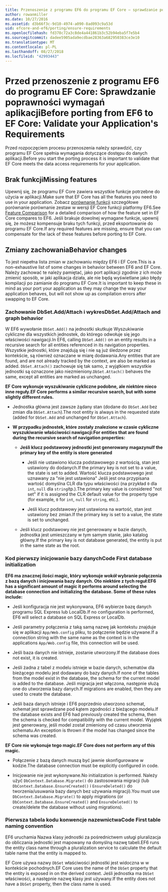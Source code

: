 ```yaml
---
title: Przenoszenie z programu EF6 do programu EF Core — sprawdzanie poprawności wymagań
author: rowanmiller
ms.date: 10/27/2016
ms.assetid: d3b66f3c-9d10-4974-a090-8ad093c9a53d
uid: efcore-and-ef6/porting/ensure-requirements
ms.openlocfilehash: fd378c72a3c8de4a441861b3c52b94eba5f7e5b4
ms.sourcegitcommit: dadee5905ada9ecdbae28363a682950383ce3e10
ms.translationtype: MT
ms.contentlocale: pl-PL
ms.lasthandoff: 08/27/2018
ms.locfileid: "42993443"
---
```

# <a name="before-porting-from-ef6-to-ef-core-validate-your-applications-requirements"></a><span data-ttu-id="51cf2-102">Przed przenoszenie z programu EF6 do programu EF Core: Sprawdzanie poprawności wymagań aplikacji</span><span class="sxs-lookup"><span data-stu-id="51cf2-102">Before porting from EF6 to EF Core: Validate your Application's Requirements</span></span>

<span data-ttu-id="51cf2-103">Przed rozpoczęciem procesu przenoszenia należy sprawdzić, czy programu EF Core spełnia wymagania dotyczące dostępu do danych aplikacji.</span><span class="sxs-lookup"><span data-stu-id="51cf2-103">Before you start the porting process it is important to validate that EF Core meets the data access requirements for your application.</span></span>

## <a name="missing-features"></a><span data-ttu-id="51cf2-104">Brak funkcji</span><span class="sxs-lookup"><span data-stu-id="51cf2-104">Missing features</span></span>

<span data-ttu-id="51cf2-105">Upewnij się, że programu EF Core zawiera wszystkie funkcje potrzebne do użycia w aplikacji.</span><span class="sxs-lookup"><span data-stu-id="51cf2-105">Make sure that EF Core has all the features you need to use in your application.</span></span> <span data-ttu-id="51cf2-106">Zobacz [porównanie funkcji](../features.md) szczegółowe porównanie porównanie zestaw w wersji EF Core funkcji platformy EF6.</span><span class="sxs-lookup"><span data-stu-id="51cf2-106">See [Feature Comparison](../features.md) for a detailed comparison of how the feature set in EF Core compares to EF6.</span></span> <span data-ttu-id="51cf2-107">Jeśli brakuje dowolnej wymagane funkcje, upewnij się, że możesz kompensuje braku tych funkcji, przed eksportowanie do programu EF Core.</span><span class="sxs-lookup"><span data-stu-id="51cf2-107">If any required features are missing, ensure that you can compensate for the lack of these features before porting to EF Core.</span></span>

## <a name="behavior-changes"></a><span data-ttu-id="51cf2-108">Zmiany zachowania</span><span class="sxs-lookup"><span data-stu-id="51cf2-108">Behavior changes</span></span>

<span data-ttu-id="51cf2-109">To jest niepełna lista zmian w zachowaniu między EF6 i EF Core.</span><span class="sxs-lookup"><span data-stu-id="51cf2-109">This is a non-exhaustive list of some changes in behavior between EF6 and EF Core.</span></span> <span data-ttu-id="51cf2-110">Należy zachować te należy pamiętać, jako port aplikacji zgodnie z ich może zmienić sposób, w jaki aplikacja działa, ale nie będą wyświetlane jako błędy kompilacji po zamianie do programu EF Core.</span><span class="sxs-lookup"><span data-stu-id="51cf2-110">It is important to keep these in mind as your port your application as they may change the way your application behaves, but will not show up as compilation errors after swapping to EF Core.</span></span>

### <a name="dbsetaddattach-and-graph-behavior"></a><span data-ttu-id="51cf2-111">Zachowanie DbSet.Add/Attach i wykres</span><span class="sxs-lookup"><span data-stu-id="51cf2-111">DbSet.Add/Attach and graph behavior</span></span>

<span data-ttu-id="51cf2-112">W EF6 wywołanie `DbSet.Add()` na jednostki skutkuje Wyszukiwanie cykliczne dla wszystkich jednostek, do którego odwołuje się jego właściwości nawigacji.</span><span class="sxs-lookup"><span data-stu-id="51cf2-112">In EF6, calling `DbSet.Add()` on an entity results in a recursive search for all entities referenced in its navigation properties.</span></span> <span data-ttu-id="51cf2-113">Wszystkie jednostki, które znajdują się i nie są już śledzone przez kontekście, są również oznaczane w miarę dodawania.</span><span class="sxs-lookup"><span data-stu-id="51cf2-113">Any entities that are found, and are not already tracked by the context, are also be marked as added.</span></span> <span data-ttu-id="51cf2-114">`DbSet.Attach()` zachowuje się tak samo, z wyjątkiem wszystkie jednostki są oznaczone jako niezmieniony.</span><span class="sxs-lookup"><span data-stu-id="51cf2-114">`DbSet.Attach()` behaves the same, except all entities are marked as unchanged.</span></span>

<span data-ttu-id="51cf2-115">**EF Core wykonuje wyszukiwanie cykliczne podobne, ale niektóre nieco inne reguły.**</span><span class="sxs-lookup"><span data-stu-id="51cf2-115">**EF Core performs a similar recursive search, but with some slightly different rules.**</span></span>

*  <span data-ttu-id="51cf2-116">Jednostka główna jest zawsze żądany stan (dodane do `DbSet.Add` bez zmian dla `DbSet.Attach`).</span><span class="sxs-lookup"><span data-stu-id="51cf2-116">The root entity is always in the requested state (added for `DbSet.Add` and unchanged for `DbSet.Attach`).</span></span>

*  <span data-ttu-id="51cf2-117">**W przypadku jednostek, które zostały znalezione w czasie cykliczne wyszukiwanie właściwości nawigacji:**</span><span class="sxs-lookup"><span data-stu-id="51cf2-117">**For entities that are found during the recursive search of navigation properties:**</span></span>

    *  <span data-ttu-id="51cf2-118">**Jeśli klucz podstawowy jednostki jest generowany magazynu**</span><span class="sxs-lookup"><span data-stu-id="51cf2-118">**If the primary key of the entity is store generated**</span></span>

        * <span data-ttu-id="51cf2-119">Jeśli nie ustawiono klucza podstawowego z wartością, stan jest ustawiony do dodanych.</span><span class="sxs-lookup"><span data-stu-id="51cf2-119">If the primary key is not set to a value, the state is set to added.</span></span> <span data-ttu-id="51cf2-120">Wartość klucza podstawowego jest uznawany za "nie jest ustawiona" Jeśli jest ona przypisana wartość domyślna CLR dla typu właściwości (na przykład `0` dla `int`, `null` dla `string`itp.).</span><span class="sxs-lookup"><span data-stu-id="51cf2-120">The primary key value is considered "not set" if it is assigned the CLR default value for the property type (for example, `0` for `int`, `null` for `string`, etc.).</span></span>

        * <span data-ttu-id="51cf2-121">Jeśli klucz podstawowy jest ustawiona na wartość, stan jest ustawiony bez zmian.</span><span class="sxs-lookup"><span data-stu-id="51cf2-121">If the primary key is set to a value, the state is set to unchanged.</span></span>

    *  <span data-ttu-id="51cf2-122">Jeśli klucz podstawowy nie jest generowany w bazie danych, jednostka jest umieszczany w tym samym stanie, jako katalog główny.</span><span class="sxs-lookup"><span data-stu-id="51cf2-122">If the primary key is not database generated, the entity is put in the same state as the root.</span></span>

### <a name="code-first-database-initialization"></a><span data-ttu-id="51cf2-123">Kod pierwszy inicjowanie bazy danych</span><span class="sxs-lookup"><span data-stu-id="51cf2-123">Code First database initialization</span></span>

<span data-ttu-id="51cf2-124">**EF6 ma znacznej ilości magic, który wykonuje wokół wybranie połączenia z bazą danych i inicjowania bazy danych. Oto niektóre z tych reguł:**</span><span class="sxs-lookup"><span data-stu-id="51cf2-124">**EF6 has a significant amount of magic it performs around selecting the database connection and initializing the database. Some of these rules include:**</span></span>

* <span data-ttu-id="51cf2-125">Jeśli konfiguracja nie jest wykonywana, EF6 wybierze bazę danych programu SQL Express lub LocalDb.</span><span class="sxs-lookup"><span data-stu-id="51cf2-125">If no configuration is performed, EF6 will select a database on SQL Express or LocalDb.</span></span>

* <span data-ttu-id="51cf2-126">Jeśli parametry połączenia z taką samą nazwę jak kontekstu znajduje się w aplikacji `App/Web.config` pliku, to połączenie będzie używane.</span><span class="sxs-lookup"><span data-stu-id="51cf2-126">If a connection string with the same name as the context is in the applications `App/Web.config` file, this connection will be used.</span></span>

* <span data-ttu-id="51cf2-127">Jeśli baza danych nie istnieje, zostanie utworzony.</span><span class="sxs-lookup"><span data-stu-id="51cf2-127">If the database does not exist, it is created.</span></span>

* <span data-ttu-id="51cf2-128">Jeśli żadna z tabel z modelu istnieje w bazie danych, schematów dla bieżącego modelu jest dodawany do bazy danych.</span><span class="sxs-lookup"><span data-stu-id="51cf2-128">If none of the tables from the model exist in the database, the schema for the current model is added to the database.</span></span> <span data-ttu-id="51cf2-129">Jeśli migracja jest włączona, następnie służą one do utworzenia bazy danych.</span><span class="sxs-lookup"><span data-stu-id="51cf2-129">If migrations are enabled, then they are used to create the database.</span></span>

* <span data-ttu-id="51cf2-130">Jeśli baza danych istnieje i EF6 poprzednio utworzono schemat, schemat jest sprawdzane pod kątem zgodności z bieżącego modelu.</span><span class="sxs-lookup"><span data-stu-id="51cf2-130">If the database exists and EF6 had previously created the schema, then the schema is checked for compatibility with the current model.</span></span> <span data-ttu-id="51cf2-131">Wyjątek jest generowany, jeśli model został zmieniony od czasu utworzenia schematu.</span><span class="sxs-lookup"><span data-stu-id="51cf2-131">An exception is thrown if the model has changed since the schema was created.</span></span>

<span data-ttu-id="51cf2-132">**EF Core nie wykonuje tego magic.**</span><span class="sxs-lookup"><span data-stu-id="51cf2-132">**EF Core does not perform any of this magic.**</span></span>

* <span data-ttu-id="51cf2-133">Połączenie z bazą danych muszą być jawnie skonfigurowane w kodzie.</span><span class="sxs-lookup"><span data-stu-id="51cf2-133">The database connection must be explicitly configured in code.</span></span>

* <span data-ttu-id="51cf2-134">Inicjowanie nie jest wykonywane.</span><span class="sxs-lookup"><span data-stu-id="51cf2-134">No initialization is performed.</span></span> <span data-ttu-id="51cf2-135">Należy użyć `DbContext.Database.Migrate()` do zastosowania migracji (lub `DbContext.Database.EnsureCreated()` i `EnsureDeleted()` do tworzenia/usuwania bazy danych bez używania migracji).</span><span class="sxs-lookup"><span data-stu-id="51cf2-135">You must use `DbContext.Database.Migrate()` to apply migrations (or `DbContext.Database.EnsureCreated()` and `EnsureDeleted()` to create/delete the database without using migrations).</span></span>

### <a name="code-first-table-naming-convention"></a><span data-ttu-id="51cf2-136">Pierwsza tabela kodu konwencje nazewnictwa</span><span class="sxs-lookup"><span data-stu-id="51cf2-136">Code First table naming convention</span></span>

<span data-ttu-id="51cf2-137">EF6 uruchamia Nazwa klasy jednostki za pośrednictwem usługi pluralizacja do obliczania jednostki jest mapowany na domyślną nazwę tabeli.</span><span class="sxs-lookup"><span data-stu-id="51cf2-137">EF6 runs the entity class name through a pluralization service to calculate the default table name that the entity is mapped to.</span></span>

<span data-ttu-id="51cf2-138">EF Core używa nazwy `DbSet` właściwości jednostki jest widoczna w w kontekście pochodnych.</span><span class="sxs-lookup"><span data-stu-id="51cf2-138">EF Core uses the name of the `DbSet` property that the entity is exposed in on the derived context.</span></span> <span data-ttu-id="51cf2-139">Jeśli jednostka ma `DbSet` właściwości, a następnie nazwę klasy jest używany.</span><span class="sxs-lookup"><span data-stu-id="51cf2-139">If the entity does not have a `DbSet` property, then the class name is used.</span></span>
